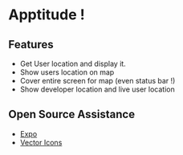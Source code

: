 # Apptitude !

## Features

- Get User location and display it.
- Show users location on map
- Cover entire screen for map (even status bar !)
- Show developer location and live user location

## Open Source Assistance

- [Expo](https://expo.io/)
- [Vector Icons](https://oblador.github.io/react-native-vector-icons/)
